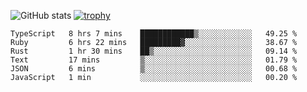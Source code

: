 ![GitHub stats](https://github-readme-stats.vercel.app/api?username=ksk001100&show_icons=true&theme=tokyonight)
[![trophy](https://github-profile-trophy.vercel.app/?username=ksk001100&theme=onedark)](https://github.com/ryo-ma/github-profile-trophy)

<!--START_SECTION:waka-->

```text
TypeScript   8 hrs 7 mins    ████████████▒░░░░░░░░░░░░   49.25 %
Ruby         6 hrs 22 mins   █████████▓░░░░░░░░░░░░░░░   38.67 %
Rust         1 hr 30 mins    ██▒░░░░░░░░░░░░░░░░░░░░░░   09.14 %
Text         17 mins         ▒░░░░░░░░░░░░░░░░░░░░░░░░   01.79 %
JSON         6 mins          ▒░░░░░░░░░░░░░░░░░░░░░░░░   00.68 %
JavaScript   1 min           ░░░░░░░░░░░░░░░░░░░░░░░░░   00.20 %
```

<!--END_SECTION:waka-->
